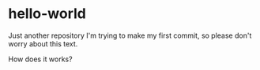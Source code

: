 # hello-world
Just another repository
I'm trying to make my first commit, so please don't worry about this text.

How does it works?



